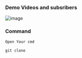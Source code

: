 ### Demo Videos and subsribers
![image](https://github.com/sajjadlaghari/get-youtube-videos-and-subscriber-laravel/assets/68752819/fcebd5ef-c2b5-4e7b-8a0a-b371ddb18551)


### Command

``` Open Your cmd  ```

```git clone  ``` 
